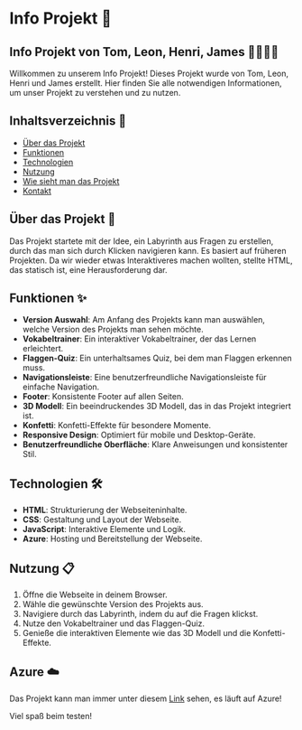 # Info Projekt 🚀

## Info Projekt von Tom, Leon, Henri, James 👨‍💻👩‍💻

Willkommen zu unserem Info Projekt! Dieses Projekt wurde von Tom, Leon, Henri und James erstellt. Hier finden Sie alle notwendigen Informationen, um unser Projekt zu verstehen und zu nutzen.

## Inhaltsverzeichnis 📑

- [Über das Projekt](#über-das-projekt)
- [Funktionen](#funktionen)
- [Technologien](#technologien)
- [Nutzung](#nutzung)
- [Wie sieht man das Projekt](#azure)
- [Kontakt](#kontakt)

## Über das Projekt 📖

Das Projekt startete mit der Idee, ein Labyrinth aus Fragen zu erstellen, durch das man sich durch Klicken navigieren kann. Es basiert auf früheren Projekten. Da wir wieder etwas Interaktiveres machen wollten, stellte HTML, das statisch ist, eine Herausforderung dar.

## Funktionen ✨

- **Version Auswahl**: Am Anfang des Projekts kann man auswählen, welche Version des Projekts man sehen möchte.
- **Vokabeltrainer**: Ein interaktiver Vokabeltrainer, der das Lernen erleichtert.
- **Flaggen-Quiz**: Ein unterhaltsames Quiz, bei dem man Flaggen erkennen muss.
- **Navigationsleiste**: Eine benutzerfreundliche Navigationsleiste für einfache Navigation.
- **Footer**: Konsistente Footer auf allen Seiten.
- **3D Modell**: Ein beeindruckendes 3D Modell, das in das Projekt integriert ist.
- **Konfetti**: Konfetti-Effekte für besondere Momente.
- **Responsive Design**: Optimiert für mobile und Desktop-Geräte.
- **Benutzerfreundliche Oberfläche**: Klare Anweisungen und konsistenter Stil.

## Technologien 🛠️

- **HTML**: Strukturierung der Webseiteninhalte.
- **CSS**: Gestaltung und Layout der Webseite.
- **JavaScript**: Interaktive Elemente und Logik.
- **Azure**: Hosting und Bereitstellung der Webseite.

## Nutzung 📋

1. Öffne die Webseite in deinem Browser.
2. Wähle die gewünschte Version des Projekts aus.
3. Navigiere durch das Labyrinth, indem du auf die Fragen klickst.
4. Nutze den Vokabeltrainer und das Flaggen-Quiz.
5. Genieße die interaktiven Elemente wie das 3D Modell und die Konfetti-Effekte.

## Azure ☁️

Das Projekt kann man immer unter diesem [Link](https://hdf.tf/) sehen, es läuft auf Azure!

Viel spaß beim testen!